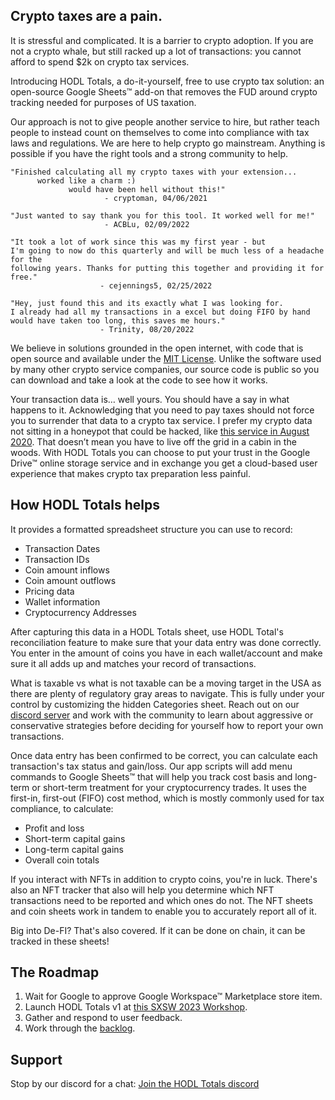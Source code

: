 ## Crypto taxes are a pain.

It is stressful and complicated. It is a barrier to crypto adoption. If you are not a crypto whale, but still racked up a lot of transactions: you cannot afford to spend $2k on crypto tax services.

Introducing HODL Totals, a do-it-yourself, free to use crypto tax solution: an open-source Google Sheets™ add-on that removes the FUD around crypto tracking needed for purposes of US taxation.

Our approach is not to give people another service to hire, but rather teach people to instead count on themselves to come into compliance with tax laws and regulations. We are here to help crypto go mainstream. Anything is possible if you have the right tools and a strong community to help.

```
"Finished calculating all my crypto taxes with your extension...
      worked like a charm :)
             would have been hell without this!"
                     - cryptoman, 04/06/2021

"Just wanted to say thank you for this tool. It worked well for me!"
                     - ACBLu, 02/09/2022

"It took a lot of work since this was my first year - but 
I'm going to now do this quarterly and will be much less of a headache for the 
following years. Thanks for putting this together and providing it for free."
                    - cejennings5, 02/25/2022

"Hey, just found this and its exactly what I was looking for. 
I already had all my transactions in a excel but doing FIFO by hand 
would have taken too long, this saves me hours."
                    - Trinity, 08/20/2022
```                                              

We believe in solutions grounded in the open internet, with code that is open source and available under the [MIT License](https://github.com/dogracer/hodl-totals/blob/main/LICENSE). Unlike the software used by many other crypto service companies, our source code is public so you can download and take a look at the code to see how it works.

Your transaction data is… well yours. You should have a say in what happens to it. Acknowledging that you need to pay taxes should not force you to surrender that data to a crypto tax service. I prefer my crypto data not sitting in a honeypot that could be hacked, like [this service in August 2020](https://www.tokenpost.com/More-than-1000-users-affected-in-a-cryptocurrency-tax-reporting-service-hack-5712). That doesn’t mean you have to live off the grid in a cabin in the woods. With HODL Totals you can choose to put your trust in the Google Drive™ online storage service and in exchange you get a cloud-based user experience that makes crypto tax preparation less painful.

## How HODL Totals helps
It provides a formatted spreadsheet structure you can use to record:
- Transaction Dates
- Transaction IDs
- Coin amount inflows
- Coin amount outflows
- Pricing data
- Wallet information
- Cryptocurrency Addresses

After capturing this data in a HODL Totals sheet, use HODL Total's reconciliation feature to make sure that your data entry was done correctly. You enter in the amount of coins you have in each wallet/account and make sure it all adds up and matches your record of transactions. 

What is taxable vs what is not taxable can be a moving target in the USA as there are plenty of regulatory gray areas to navigate. This is fully under your control by customizing the hidden Categories sheet. Reach out on our [discord server](https://discord.com/invite/TWuA9DzZth) and work with the community to learn about aggressive or conservative strategies before deciding for yourself how to report your own transactions.

Once data entry has been confirmed to be correct, you can calculate each transaction's tax status and gain/loss. Our app scripts will add menu commands to Google Sheets™ that will help you track cost basis and long-term or short-term treatment for your cryptocurrency trades. It uses the first-in, first-out (FIFO) cost method, which is mostly commonly used for tax compliance, to calculate:

- Profit and loss
- Short-term capital gains
- Long-term capital gains
- Overall coin totals

If you interact with NFTs in addition to crypto coins, you're in luck. There's also an NFT tracker that also will help you determine which NFT transactions need to be reported and which ones do not. The NFT sheets and coin sheets work in tandem to enable you to accurately report all of it.

Big into De-FI? That's also covered. If it can be done on chain, it can be tracked in these sheets!

## The Roadmap
1. Wait for Google to approve Google Workspace™ Marketplace store item.
2. Launch HODL Totals v1 at [this SXSW 2023 Workshop](https://schedule.sxsw.com/2023/events/PP127906).
3. Gather and respond to user feedback.
4. Work through the [backlog](https://trello.com/b/5E0bbIr2/hodl-totals).

## Support
Stop by our discord for a chat: [Join the HODL Totals discord](https://discord.com/invite/TWuA9DzZth)
